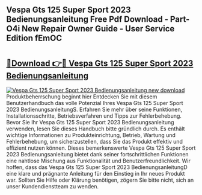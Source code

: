 ## Vespa Gts 125 Super Sport 2023 Bedienungsanleitung Free Pdf Download - Part-O4i New Repair Owner Guide - User Service Edition fEmOC

# <h2><a href="http://df08kww.blite.top/?on=Vespa+Gts+125+Super+Sport+2023+Bedienungsanleitung">🔗Download 👉🔴 Vespa Gts 125 Super Sport 2023 Bedienungsanleitung</a></h2>

[![Vespa Gts 125 Super Sport 2023 Bedienungsanleitung new download](https://i.imgur.com/lujVjoI.png)](http://df08kww.blite.top/?on=Vespa+Gts+125+Super+Sport+2023+Bedienungsanleitung)
Produktbeherrschung beginnt hier Entdecken Sie mit diesem Benutzerhandbuch das volle Potenzial Ihres Vespa Gts 125 Super Sport 2023 BedienungsanleitungS. Erfahren Sie mehr über seine Funktionen, Installationsschritte, Betriebsverfahren und Tipps zur Fehlerbehebung. Bevor Sie Ihr Vespa Gts 125 Super Sport 2023 Bedienungsanleitung verwenden, lesen Sie dieses Handbuch bitte gründlich durch. Es enthält wichtige Informationen zu Produkteinrichtung, Betrieb, Wartung und Fehlerbehebung, um sicherzustellen, dass Sie das Produkt effektiv und effizient nutzen können. Dieses bemerkenswerte Vespa Gts 125 Super Sport 2023 Bedienungsanleitung bietet dank seiner fortschrittlichen Funktionen eine nahtlose Mischung aus Funktionalität und Benutzerfreundlichkeit. Wir hoffen, dass das Vespa Gts 125 Super Sport 2023 BedienungsanleitungD eine klare und prägnante Anleitung für den Einstieg in Ihr neues Produkt war. Sollten Sie Hilfe oder Klärung benötigen, zögern Sie bitte nicht, sich an unser Kundendienstteam zu wenden.
